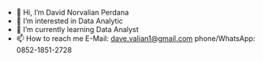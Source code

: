 - 👋 Hi, I’m David Norvalian Perdana
- 👀 I’m interested in Data Analytic
- 🌱 I’m currently learning Data Analyst
- 📫 How to reach me
      E-Mail: dave.valian1@gmail.com
      phone/WhatsApp: 0852-1851-2728

